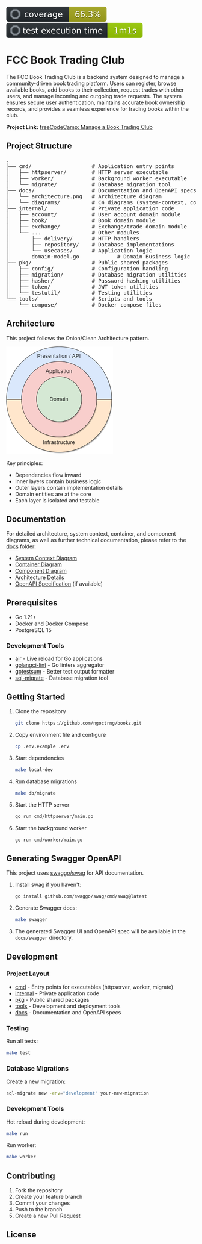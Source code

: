 ![coverage](docs/coverage.svg) ![coverage](docs/time.svg)

# FCC Book Trading Club

The FCC Book Trading Club is a backend system designed to manage a community-driven book trading platform. Users can register, browse available books, add books to their collection, request trades with other users, and manage incoming and outgoing trade requests. The system ensures secure user authentication, maintains accurate book ownership records, and provides a seamless experience for trading books within the club.

**Project Link:** [freeCodeCamp: Manage a Book Trading Club](https://www.freecodecamp.org/learn/coding-interview-prep/take-home-projects/manage-a-book-trading-club)

## Project Structure

<pre>
.
├── cmd/                   # Application entry points
│   ├── httpserver/        # HTTP server executable
│   ├── worker/            # Background worker executable
│   └── migrate/           # Database migration tool
├── docs/                  # Documentation and OpenAPI specs
│   └── architecture.png   # Architecture diagram
│   └── diagrams/          # C4 diagrams (system-context, container, component)
├── internal/              # Private application code
│   ├── account/           # User account domain module
│   ├── book/              # Book domain module
│   ├── exchange/          # Exchange/trade domain module
│   └── ...                # Other modules
│       ├── delivery/      # HTTP handlers
│       ├── repository/    # Database implementations
│       └── usecases/      # Application logic
│       domain-model.go            # Domain Business logic
├── pkg/                   # Public shared packages
│   ├── config/            # Configuration handling
│   ├── migration/         # Database migration utilities
│   ├── hasher/            # Password hashing utilities
│   ├── token/             # JWT token utilities
│   └── testutil/          # Testing utilities
└── tools/                 # Scripts and tools
    └── compose/           # Docker compose files
</pre>

## Architecture

This project follows the Onion/Clean Architecture pattern.

![](docs/architecture.png)

Key principles:
- Dependencies flow inward
- Inner layers contain business logic
- Outer layers contain implementation details
- Domain entities are at the core
- Each layer is isolated and testable

## Documentation

For detailed architecture, system context, container, and component diagrams, as well as further technical documentation, please refer to the [docs](docs/) folder:

- [System Context Diagram](docs/diagrams/system-context.svg)
- [Container Diagram](docs/diagrams/container.svg)
- [Component Diagram](docs/diagrams/component.svg)
- [Architecture Details](docs/architecture.md)
- [OpenAPI Specification](docs/openapi.yaml) (if available)

## Prerequisites

- Go 1.21+
- Docker and Docker Compose
- PostgreSQL 15

### Development Tools

- [air](https://github.com/air-verse/air) - Live reload for Go applications
- [golangci-lint](https://golangci-lint.run/) - Go linters aggregator
- [gotestsum](https://github.com/gotestyourself/gotestsum) - Better test output formatter
- [sql-migrate](https://github.com/rubenv/sql-migrate) - Database migration tool

## Getting Started

1. Clone the repository

    ```bash
    git clone https://github.com/ngoctrng/bookz.git
    ```

2. Copy environment file and configure

    ```bash
    cp .env.example .env
    ```

3. Start dependencies

    ```bash
    make local-dev
    ```

4. Run database migrations

    ```bash
    make db/migrate
    ```

5. Start the HTTP server

    ```bash
    go run cmd/httpserver/main.go
    ```

6. Start the background worker

    ```bash
    go run cmd/worker/main.go
    ```

## Generating Swagger OpenAPI

This project uses [swaggo/swag](https://github.com/swaggo/swag) for API documentation.

1. Install swag if you haven't:

    ```bash
    go install github.com/swaggo/swag/cmd/swag@latest
    ```

2. Generate Swagger docs:

    ```bash
    make swagger
    ```

3. The generated Swagger UI and OpenAPI spec will be available in the `docs/swagger` directory.

## Development

### Project Layout

- [cmd](http://_vscodecontentref_/0) - Entry points for executables (httpserver, worker, migrate)
- [internal](http://_vscodecontentref_/1) - Private application code
- [pkg](http://_vscodecontentref_/2) - Public shared packages
- [tools](http://_vscodecontentref_/3) - Development and deployment tools
- [docs](http://_vscodecontentref_/4) - Documentation and OpenAPI specs

### Testing

Run all tests:
```bash
make test
```

### Database Migrations

Create a new migration:

```bash
sql-migrate new -env="development" your-new-migration
```

### Development Tools

Hot reload during development:

```bash
make run
```

Run worker:

```bash
make worker
```

## Contributing

1. Fork the repository
2. Create your feature branch
3. Commit your changes
4. Push to the branch
5. Create a new Pull Request

## License
